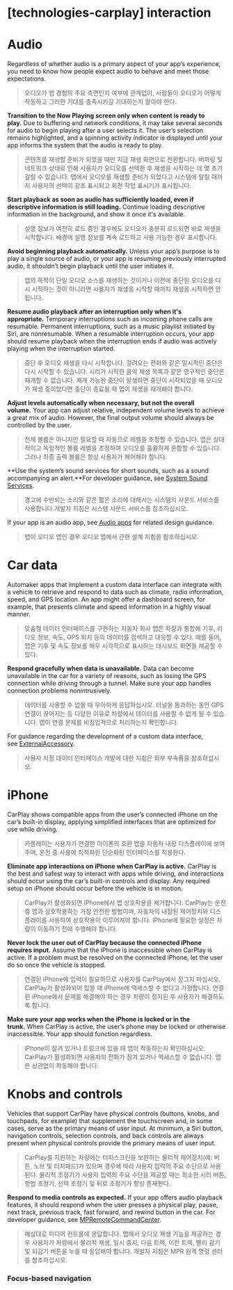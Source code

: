# **[technologies-carplay] interaction**

# **Audio**

Regardless of whether audio is a primary aspect of your app’s experience, you need to know how people expect audio to behave and meet those expectations.
> 오디오가 앱 경험의 주요 측면인지 여부에 관계없이, 사람들이 오디오가 어떻게 작동하고 그러한 기대를 충족시키길 기대하는지 알아야 한다.
>




**Transition to the Now Playing screen only when content is ready to play.** Due to buffering and network conditions, it may take several seconds for audio to begin playing after a user selects it. The user’s selection remains highlighted, and a spinning activity indicator is displayed until your app informs the system that the audio is ready to play.
> 콘텐츠를 재생할 준비가 되었을 때만 지금 재생 화면으로 전환합니다. 버퍼링 및 네트워크 상태로 인해 사용자가 오디오를 선택한 후 재생을 시작하는 데 몇 초가 걸릴 수 있습니다. 앱에서 오디오를 재생할 준비가 되었다고 시스템에 알릴 때까지 사용자의 선택이 강조 표시되고 회전 작업 표시기가 표시됩니다.
>




**Start playback as soon as audio has sufficiently loaded, even if descriptive information is still loading.** Continue loading descriptive information in the background, and show it once it's available.
> 설명 정보가 여전히 로드 중인 경우에도 오디오가 충분히 로드되면 바로 재생을 시작합니다. 배경에 설명 정보를 계속 로드하고 사용 가능한 경우 표시합니다.
>




**Avoid beginning playback automatically.** Unless your app’s purpose is to play a single source of audio, or your app is resuming previously interrupted audio, it shouldn’t begin playback until the user initiates it.
> 앱의 목적이 단일 오디오 소스를 재생하는 것이거나 이전에 중단된 오디오를 다시 시작하는 것이 아니라면 사용자가 재생을 시작할 때까지 재생을 시작하면 안 됩니다.
>




**Resume audio playback after an interruption only when it's appropriate.** Temporary interruptions such as incoming phone calls are resumable. Permanent interruptions, such as a music playlist initiated by Siri, are nonresumable. When a resumable interruption occurs, your app should resume playback when the interruption ends if audio was actively playing when the interruption started.
> 중단 후 오디오 재생을 다시 시작합니다. 걸려오는 전화와 같은 일시적인 중단은 다시 시작할 수 있습니다. 시리가 시작한 음악 재생 목록과 같은 영구적인 중단은 재개할 수 없습니다. 재개 가능한 중단이 발생하면 중단이 시작되었을 때 오디오가 재생 중이었다면 중단이 종료될 때 앱이 재생을 재개해야 합니다.
>




**Adjust levels automatically when necessary, but not the overall volume.** Your app can adjust relative, independent volume levels to achieve a great mix of audio. However, the final output volume should always be controlled by the user.
> 전체 볼륨은 아니지만 필요할 때 자동으로 레벨을 조정할 수 있습니다. 앱은 상대적이고 독립적인 볼륨 레벨을 조정하여 오디오를 훌륭하게 혼합할 수 있습니다. 그러나 최종 출력 볼륨은 항상 사용자가 제어해야 합니다.
>




**Use the system’s sound services for short sounds, such as a sound accompanying an alert.**For developer guidance, see [System Sound Services](https://developer.apple.com/documentation/audiotoolbox/system_sound_services).
> 경고에 수반되는 소리와 같은 짧은 소리에 대해서는 시스템의 사운드 서비스를 사용합니다.개발자 지침은 시스템 사운드 서비스를 참조하십시오.
>




If your app is an audio app, see [Audio apps](https://developer.apple.com/design/human-interface-guidelines/technologies/carplay/introduction#audio-apps) for related design guidance.
> 앱이 오디오 앱인 경우 오디오 앱에서 관련 설계 지침을 참조하십시오.
>




# **Car data**

Automaker apps that implement a custom data interface can integrate with a vehicle to retrieve and respond to data such as climate, radio information, speed, and GPS location. An app might offer a dashboard screen, for example, that presents climate and speed information in a highly visual manner.
> 맞춤형 데이터 인터페이스를 구현하는 자동차 회사 앱은 차량과 통합해 기후, 라디오 정보, 속도, GPS 위치 등의 데이터를 검색하고 대응할 수 있다. 예를 들어, 앱은 기후 및 속도 정보를 매우 시각적으로 표시하는 대시보드 화면을 제공할 수 있다.
>




**Respond gracefully when data is unavailable.** Data can become unavailable in the car for a variety of reasons, such as losing the GPS connection while driving through a tunnel. Make sure your app handles connection problems nonintrusively.
> 데이터를 사용할 수 없을 때 우아하게 응답하십시오. 터널을 통과하는 동안 GPS 연결이 끊어지는 등 다양한 이유로 차량에서 데이터를 사용할 수 없게 될 수 있습니다. 앱이 연결 문제를 비침입적으로 처리하는지 확인합니다.
>




For guidance regarding the development of a custom data interface, see [ExternalAccessory](https://developer.apple.com/documentation/externalaccessory).
> 사용자 지정 데이터 인터페이스 개발에 대한 지침은 외부 부속품을 참조하십시오.
>




# **iPhone**

CarPlay shows compatible apps from the user’s connected iPhone on the car’s built-in display, applying simplified interfaces that are optimized for use while driving.
> 카플레이는 사용자가 연결한 아이폰의 호환 앱을 자동차 내장 디스플레이에 보여주며, 운전 중 사용에 최적화된 단순화된 인터페이스를 적용한다.
>




**Eliminate app interactions on iPhone when CarPlay is active.** CarPlay is the best and safest way to interact with apps while driving, and interactions should occur using the car’s built-in controls and display. Any required setup on iPhone should occur before the vehicle is in motion.
> CarPlay가 활성화되면 iPhone에서 앱 상호작용을 제거합니다. CarPlay는 운전 중 앱과 상호작용하는 가장 안전한 방법이며, 자동차의 내장된 제어장치와 디스플레이를 사용하여 상호작용이 이루어져야 합니다. iPhone에 필요한 설정은 차량이 이동하기 전에 수행해야 합니다.
>




**Never lock the user out of CarPlay because the connected iPhone requires input.** Assume that the iPhone is inaccessible when CarPlay is active. If a problem must be resolved on the connected iPhone, let the user do so once the vehicle is stopped.
> 연결된 iPhone에 입력이 필요하므로 사용자를 CarPlay에서 잠그지 마십시오. CarPlay가 활성화되어 있을 때 iPhone에 액세스할 수 없다고 가정합니다. 연결된 iPhone에서 문제를 해결해야 하는 경우 차량이 정지된 후 사용자가 해결하도록 합니다.
>




**Make sure your app works when the iPhone is locked or in the trunk.** When CarPlay is active, the user’s phone may be locked or otherwise inaccessible. Your app should function regardless.
> iPhone이 잠겨 있거나 트렁크에 있을 때 앱이 작동하는지 확인하십시오. CarPlay가 활성화되면 사용자의 전화가 잠겨 있거나 액세스할 수 없습니다. 앱은 상관없이 작동해야 합니다.
>




# **Knobs and controls**

Vehicles that support CarPlay have physical controls (buttons, knobs, and touchpads, for example) that supplement the touchscreen and, in some cases, serve as the primary means of user input. At minimum, a Siri button, navigation controls, selection controls, and back controls are always present when physical controls provide the primary means of user input.
> CarPlay를 지원하는 차량에는 터치스크린을 보완하는 물리적 제어장치(예: 버튼, 노브 및 터치패드)가 있으며 경우에 따라 사용자 입력의 주요 수단으로 사용된다. 물리적 조정기가 사용자 입력의 주요 수단을 제공할 때는 최소한 시리 버튼, 항법 조정기, 선택 조정기 및 뒤로 조정기가 항상 존재한다.
>




**Respond to media controls as expected.** If your app offers audio playback features, it should respond when the user presses a physical play, pause, next track, previous track, fast forward, and rewind button in the car. For developer guidance, see [MPRemoteCommandCenter](https://developer.apple.com/documentation/mediaplayer/mpremotecommandcenter).
> 예상대로 미디어 컨트롤에 응답합니다. 앱에서 오디오 재생 기능을 제공하는 경우 사용자가 차량에서 물리적 재생, 일시 중지, 다음 트랙, 이전 트랙, 빨리 감기 및 되감기 버튼을 누를 때 응답해야 합니다. 개발자 지침은 MPR 원격 명령 센터를 참조하십시오.
>




### **Focus-based navigation**

